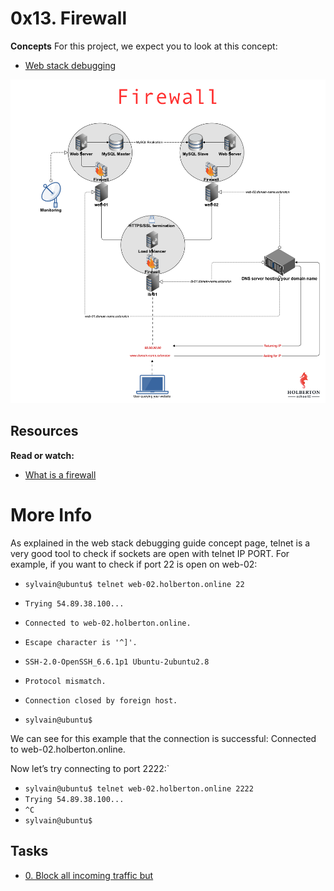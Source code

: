 # 0x13. Firewall

**Concepts**
For this project, we expect you to look at this concept:

- [Web stack debugging](https://intranet.alxswe.com/concepts/68)


<img src="fire.png" alt="">

## Resources
**Read or watch:**

- [What is a firewall](https://en.wikipedia.org/wiki/Firewall_%28computing%29)

# More Info
As explained in the web stack debugging guide concept page, telnet is a very good tool to check if sockets are open with telnet IP PORT. For example, if you want to check if port 22 is open on web-02:

- `sylvain@ubuntu$ telnet web-02.holberton.online 22`
- `Trying 54.89.38.100...`
- `Connected to web-02.holberton.online.`
- `Escape character is '^]'.`
- `SSH-2.0-OpenSSH_6.6.1p1 Ubuntu-2ubuntu2.8`

- `Protocol mismatch.`
- `Connection closed by foreign host.`
- `sylvain@ubuntu$`

We can see for this example that the connection is successful: Connected to web-02.holberton.online.

Now let’s try connecting to port 2222:`

- `sylvain@ubuntu$ telnet web-02.holberton.online 2222`
- `Trying 54.89.38.100...`
- `^C`
- `sylvain@ubuntu$`


## Tasks
- [0. Block all incoming traffic but](https://intranet.alxswe.com/projects/284)
